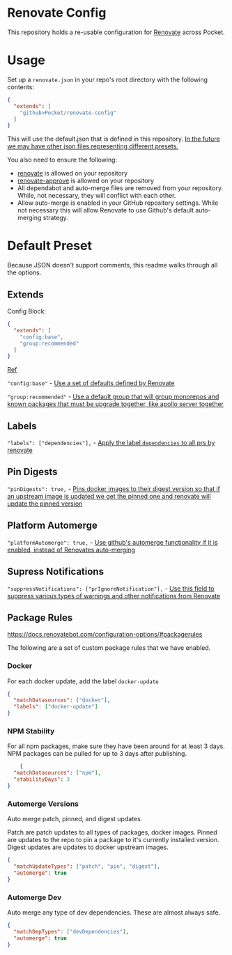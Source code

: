 # Renovate Config

This repository holds a re-usable configuration for [Renovate](https://www.whitesourcesoftware.com/free-developer-tools/renovate/) across Pocket.

# Usage 

Set up a `renovate.json` in your repo's root directory with the following contents:

```json
{
  "extends": [
    "github>Pocket/renovate-config"
  ]
}
```

This will use the default.json that is defined in this repository. [In the future we may have other json files representing different presets.](https://docs.renovatebot.com/config-presets/#github)

You also need to ensure the following:
* [renovate](https://github.com/apps/renovate) is allowed on your repository
* [renovate-approve](https://github.com/apps/renovate-approve) is allowed on your repository
* All dependabot and auto-merge files are removed from your repository. While, not necessary, they will conflict with each other.
* Allow auto-merge is enabled in your GitHub repository settings. While not necessary this will allow Renovate to use Github's default auto-merging strategy.

# Default Preset
Because JSON doesn't support comments, this readme walks through all the options.

## Extends

Config Block:
```json
{
  "extends": [
    "config:base",
    "group:recommended"
  ]
}
```

[Ref](https://docs.renovatebot.com/configuration-options/#extends)

`"config:base"` - [Use a set of defaults defined by Renovate](https://docs.renovatebot.com/presets-config/#configbase)

`"group:recommended"` - [Use a default group that will group monorepos and known packages that must be upgrade together, like apollo server together](https://docs.renovatebot.com/presets-config/#configbase)


## Labels

`"labels": ["dependencies"],` - [Apply the label `dependencies` to all prs by renovate](https://docs.renovatebot.com/configuration-options/#labels)

## Pin Digests

`"pinDigests": true,` - [Pins docker images to their digest version so that if an upstream image is updated we get the pinned one and renovate will update the pinned version](https://docs.renovatebot.com/configuration-options/#labels)

## Platform Automerge

`"platformAutomerge": true,` - [Use github's automerge functionality if it is enabled, instead of Renovates auto-merging](https://docs.renovatebot.com/configuration-options/#platformautomerge)

## Supress Notifications

`"suppressNotifications": ["prIgnoreNotification"],` - [Use this field to suppress various types of warnings and other notifications from Renovate](https://docs.renovatebot.com/configuration-options/#suppressnotifications)


## Package Rules

https://docs.renovatebot.com/configuration-options/#packagerules

The following are a set of custom package rules that we have enabled.

### Docker

For each docker update, add the label `docker-update`

```json
{
  "matchDatasources": ["docker"],
  "labels": ["docker-update"]
}
```

### NPM Stability

For all npm packages, make sure they have been around for at least 3 days. NPM packages can be pulled for up to 3 days after publishing.

```json
    {
  "matchDatasources": ["npm"],
  "stabilityDays": 3
}
```


### Automerge Versions

Auto merge patch, pinned, and digest updates.

Patch are patch updates to all types of packages, docker images.
Pinned are updates to the repo to pin a package to it's currently installed version.
Digest updates are updates to docker upstream images.

```json    
{
  "matchUpdateTypes": ["patch", "pin", "digest"],
  "automerge": true
}
```
### Automerge Dev

Auto merge any type of dev dependencies. These are almost always safe.
```json    
{
  "matchDepTypes": ["devDependencies"],
  "automerge": true
}
```